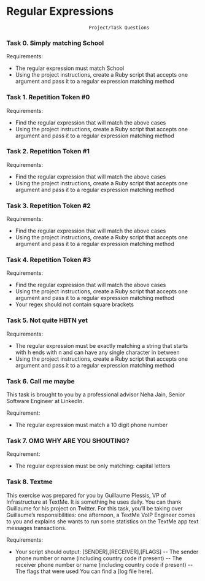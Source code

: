 # Regular Expressions
                                  Project/Task Questions

### Task 0. Simply matching School

Requirements:
- The regular expression must match School
- Using the project instructions, create a Ruby script that accepts one argument and pass it to a regular expression matching method

### Task 1. Repetition Token #0

Requirements:
- Find the regular expression that will match the above cases
- Using the project instructions, create a Ruby script that accepts one argument and pass it to a regular expression matching method

### Task 2. Repetition Token #1

Requirements:
- Find the regular expression that will match the above cases
- Using the project instructions, create a Ruby script that accepts one argument and pass it to a regular expression matching method

### Task 3. Repetition Token #2

Requirements:
- Find the regular expression that will match the above cases
- Using the project instructions, create a Ruby script that accepts one argument and pass it to a regular expression matching method

### Task 4. Repetition Token #3

Requirements:
- Find the regular expression that will match the above cases
- Using the project instructions, create a Ruby script that accepts one argument and pass it to a regular expression matching method
- Your regex should not contain square brackets

### Task 5. Not quite HBTN yet

Requirements:
- The regular expression must be exactly matching a string that starts with h ends with n and can have any single character in between
- Using the project instructions, create a Ruby script that accepts one argument and pass it to a regular expression matching method

### Task 6. Call me maybe

This task is brought to you by a professional advisor Neha Jain, Senior Software Engineer at LinkedIn.

Requirement:
- The regular expression must match a 10 digit phone number

### Task 7. OMG WHY ARE YOU SHOUTING?

Requirement:
- The regular expression must be only matching: capital letters

### Task 8. Textme

This exercise was prepared for you by Guillaume Plessis, VP of Infrastructure at TextMe. It is something he uses daily. You can thank Guillaume for his project on Twitter.
For this task, you’ll be taking over Guillaume’s responsibilities: one afternoon, a TextMe VoIP Engineer comes to you and explains she wants to run some statistics on the TextMe app text messages transactions.

Requirements:
- Your script should output: [SENDER],[RECEIVER],[FLAGS]
-- The sender phone number or name (including country code if present)
-- The receiver phone number or name (including country code if present)
-- The flags that were used
You can find a [log file here].
